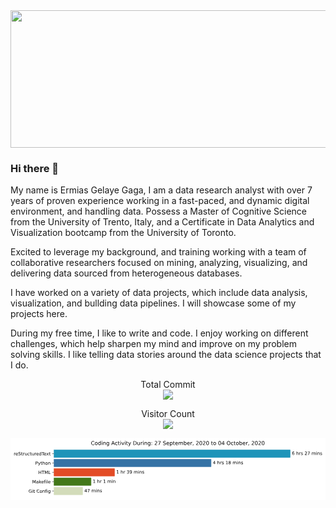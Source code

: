 
<img src="https://1zrnlw1lz3wt1zcsci363i2d-wpengine.netdna-ssl.com/wp-content/uploads/2019/05/Data-Science-Blog-Header-1658x468.jpg" height="220" width="820" />

### Hi there 👋

<!--
**ermiasgelaye/ermiasgelaye** is a ✨ _special_ ✨ repository because its `README.md` (this file) appears on your GitHub profile.

Here are some ideas to get you started:

- 🔭 I’m currently working on ...
- 🌱 I’m currently learning ...
- 👯 I’m looking to collaborate on ...
- 🤔 I’m looking for help with ...
- 💬 Ask me about ...
- 📫 How to reach me: ...
- 😄 Pronouns: ...
- ⚡ Fun fact: ...
-->

My name is Ermias Gelaye Gaga, I am a data research analyst with over 7 years of proven experience working in a fast-paced, and dynamic digital environment, and handling data. Possess a Master of Cognitive Science from the University of Trento, Italy, and a Certificate in Data Analytics and Visualization bootcamp from the University of Toronto.

Excited to leverage my background, and training working with a team of collaborative researchers focused on mining, analyzing, visualizing, and delivering data sourced from heterogeneous databases.

I have worked on a variety of data projects, which include data analysis, visualization, and bullding data pipelines. I will showcase some of my projects here.

During my free time, I like to write and code. I enjoy working on different challenges, which help sharpen my mind and improve on my problem solving skills. I like telling data stories around the data science projects that I do.


<p align="center"> 
  Total Commit<br>
  <img src="https://github-readme-stats.vercel.app/api?username=ermiasgelaye&theme=dark&show_icons=true&hide=contribs,prs,stars,issues" />
</p>


<p align="center"> 
  Visitor Count<br>
  <img src="https://profile-counter.glitch.me/ermiasgealye/count.svg"/>
</p>



<?xml version="1.0" encoding="utf-8" standalone="no"?>
<!DOCTYPE svg PUBLIC "-//W3C//DTD SVG 1.1//EN"
  "http://www.w3.org/Graphics/SVG/1.1/DTD/svg11.dtd">
<!-- Created with matplotlib (https://matplotlib.org/) -->
<svg height="140.398125pt" version="1.1" viewBox="0 0 708.298884 140.398125" width="708.298884pt" xmlns="http://www.w3.org/2000/svg" xmlns:xlink="http://www.w3.org/1999/xlink">
 <metadata>
  <rdf:RDF xmlns:cc="http://creativecommons.org/ns#" xmlns:dc="http://purl.org/dc/elements/1.1/" xmlns:rdf="http://www.w3.org/1999/02/22-rdf-syntax-ns#">
   <cc:Work>
    <dc:type rdf:resource="http://purl.org/dc/dcmitype/StillImage"/>
    <dc:date>2020-10-05T00:18:19.425156</dc:date>
    <dc:format>image/svg+xml</dc:format>
    <dc:creator>
     <cc:Agent>
      <dc:title>Matplotlib v3.3.2, https://matplotlib.org/</dc:title>
     </cc:Agent>
    </dc:creator>
   </cc:Work>
  </rdf:RDF>
 </metadata>
 <defs>
  <style type="text/css">*{stroke-linecap:butt;stroke-linejoin:round;}</style>
 </defs>
 <g id="figure_1">
  <g id="patch_1">
   <path d="M 0 140.398125 
L 708.298884 140.398125 
L 708.298884 0 
L 0 0 
z
" style="fill:#ffffff;"/>
  </g>
  <g id="axes_1">
   <g id="patch_2">
    <path clip-path="url(#p5662460074)" d="M 97.325 27.358125 
L 628.753571 27.358125 
L 628.753571 44.158125 
L 97.325 44.158125 
z
" style="fill:#1e94b9;stroke:#1e94b9;stroke-linejoin:miter;"/>
   </g>
   <g id="patch_3">
    <path clip-path="url(#p5662460074)" d="M 97.325 48.358125 
L 450.912201 48.358125 
L 450.912201 65.158125 
L 97.325 65.158125 
z
" style="fill:#3572a5;stroke:#3572a5;stroke-linejoin:miter;"/>
   </g>
   <g id="patch_4">
    <path clip-path="url(#p5662460074)" d="M 97.325 69.358125 
L 233.81441 69.358125 
L 233.81441 86.158125 
L 97.325 86.158125 
z
" style="fill:#e34c26;stroke:#e34c26;stroke-linejoin:miter;"/>
   </g>
   <g id="patch_5">
    <path clip-path="url(#p5662460074)" d="M 97.325 90.358125 
L 181.006839 90.358125 
L 181.006839 107.158125 
L 97.325 107.158125 
z
" style="fill:#427819;stroke:#427819;stroke-linejoin:miter;"/>
   </g>
   <g id="patch_6">
    <path clip-path="url(#p5662460074)" d="M 97.325 111.358125 
L 162.007289 111.358125 
L 162.007289 128.158125 
L 97.325 128.158125 
z
" style="fill:#d3dcba;stroke:#d3dcba;stroke-linejoin:miter;"/>
   </g>
   <g id="matplotlib.axis_1"/>
   <g id="matplotlib.axis_2">
    <g id="ytick_1">
     <g id="line2d_1">
      <defs>
       <path d="M 0 0 
L -3.5 0 
" id="m658bc9282f" style="stroke:#000000;stroke-width:0.8;"/>
      </defs>
      <g>
       <use style="stroke:#000000;stroke-width:0.8;" x="97.325" xlink:href="#m658bc9282f" y="35.758125"/>
      </g>
     </g>
     <g id="text_1">
      <!-- reStructuredText -->
      <g transform="translate(7.2 39.557344)scale(0.1 -0.1)">
       <defs>
        <path d="M 41.109375 46.296875 
Q 39.59375 47.171875 37.8125 47.578125 
Q 36.03125 48 33.890625 48 
Q 26.265625 48 22.1875 43.046875 
Q 18.109375 38.09375 18.109375 28.8125 
L 18.109375 0 
L 9.078125 0 
L 9.078125 54.6875 
L 18.109375 54.6875 
L 18.109375 46.1875 
Q 20.953125 51.171875 25.484375 53.578125 
Q 30.03125 56 36.53125 56 
Q 37.453125 56 38.578125 55.875 
Q 39.703125 55.765625 41.0625 55.515625 
z
" id="DejaVuSans-114"/>
        <path d="M 56.203125 29.59375 
L 56.203125 25.203125 
L 14.890625 25.203125 
Q 15.484375 15.921875 20.484375 11.0625 
Q 25.484375 6.203125 34.421875 6.203125 
Q 39.59375 6.203125 44.453125 7.46875 
Q 49.3125 8.734375 54.109375 11.28125 
L 54.109375 2.78125 
Q 49.265625 0.734375 44.1875 -0.34375 
Q 39.109375 -1.421875 33.890625 -1.421875 
Q 20.796875 -1.421875 13.15625 6.1875 
Q 5.515625 13.8125 5.515625 26.8125 
Q 5.515625 40.234375 12.765625 48.109375 
Q 20.015625 56 32.328125 56 
Q 43.359375 56 49.78125 48.890625 
Q 56.203125 41.796875 56.203125 29.59375 
z
M 47.21875 32.234375 
Q 47.125 39.59375 43.09375 43.984375 
Q 39.0625 48.390625 32.421875 48.390625 
Q 24.90625 48.390625 20.390625 44.140625 
Q 15.875 39.890625 15.1875 32.171875 
z
" id="DejaVuSans-101"/>
        <path d="M 53.515625 70.515625 
L 53.515625 60.890625 
Q 47.90625 63.578125 42.921875 64.890625 
Q 37.9375 66.21875 33.296875 66.21875 
Q 25.25 66.21875 20.875 63.09375 
Q 16.5 59.96875 16.5 54.203125 
Q 16.5 49.359375 19.40625 46.890625 
Q 22.3125 44.4375 30.421875 42.921875 
L 36.375 41.703125 
Q 47.40625 39.59375 52.65625 34.296875 
Q 57.90625 29 57.90625 20.125 
Q 57.90625 9.515625 50.796875 4.046875 
Q 43.703125 -1.421875 29.984375 -1.421875 
Q 24.8125 -1.421875 18.96875 -0.25 
Q 13.140625 0.921875 6.890625 3.21875 
L 6.890625 13.375 
Q 12.890625 10.015625 18.65625 8.296875 
Q 24.421875 6.59375 29.984375 6.59375 
Q 38.421875 6.59375 43.015625 9.90625 
Q 47.609375 13.234375 47.609375 19.390625 
Q 47.609375 24.75 44.3125 27.78125 
Q 41.015625 30.8125 33.5 32.328125 
L 27.484375 33.5 
Q 16.453125 35.6875 11.515625 40.375 
Q 6.59375 45.0625 6.59375 53.421875 
Q 6.59375 63.09375 13.40625 68.65625 
Q 20.21875 74.21875 32.171875 74.21875 
Q 37.3125 74.21875 42.625 73.28125 
Q 47.953125 72.359375 53.515625 70.515625 
z
" id="DejaVuSans-83"/>
        <path d="M 18.3125 70.21875 
L 18.3125 54.6875 
L 36.8125 54.6875 
L 36.8125 47.703125 
L 18.3125 47.703125 
L 18.3125 18.015625 
Q 18.3125 11.328125 20.140625 9.421875 
Q 21.96875 7.515625 27.59375 7.515625 
L 36.8125 7.515625 
L 36.8125 0 
L 27.59375 0 
Q 17.1875 0 13.234375 3.875 
Q 9.28125 7.765625 9.28125 18.015625 
L 9.28125 47.703125 
L 2.6875 47.703125 
L 2.6875 54.6875 
L 9.28125 54.6875 
L 9.28125 70.21875 
z
" id="DejaVuSans-116"/>
        <path d="M 8.5 21.578125 
L 8.5 54.6875 
L 17.484375 54.6875 
L 17.484375 21.921875 
Q 17.484375 14.15625 20.5 10.265625 
Q 23.53125 6.390625 29.59375 6.390625 
Q 36.859375 6.390625 41.078125 11.03125 
Q 45.3125 15.671875 45.3125 23.6875 
L 45.3125 54.6875 
L 54.296875 54.6875 
L 54.296875 0 
L 45.3125 0 
L 45.3125 8.40625 
Q 42.046875 3.421875 37.71875 1 
Q 33.40625 -1.421875 27.6875 -1.421875 
Q 18.265625 -1.421875 13.375 4.4375 
Q 8.5 10.296875 8.5 21.578125 
z
M 31.109375 56 
z
" id="DejaVuSans-117"/>
        <path d="M 48.78125 52.59375 
L 48.78125 44.1875 
Q 44.96875 46.296875 41.140625 47.34375 
Q 37.3125 48.390625 33.40625 48.390625 
Q 24.65625 48.390625 19.8125 42.84375 
Q 14.984375 37.3125 14.984375 27.296875 
Q 14.984375 17.28125 19.8125 11.734375 
Q 24.65625 6.203125 33.40625 6.203125 
Q 37.3125 6.203125 41.140625 7.25 
Q 44.96875 8.296875 48.78125 10.40625 
L 48.78125 2.09375 
Q 45.015625 0.34375 40.984375 -0.53125 
Q 36.96875 -1.421875 32.421875 -1.421875 
Q 20.0625 -1.421875 12.78125 6.34375 
Q 5.515625 14.109375 5.515625 27.296875 
Q 5.515625 40.671875 12.859375 48.328125 
Q 20.21875 56 33.015625 56 
Q 37.15625 56 41.109375 55.140625 
Q 45.0625 54.296875 48.78125 52.59375 
z
" id="DejaVuSans-99"/>
        <path d="M 45.40625 46.390625 
L 45.40625 75.984375 
L 54.390625 75.984375 
L 54.390625 0 
L 45.40625 0 
L 45.40625 8.203125 
Q 42.578125 3.328125 38.25 0.953125 
Q 33.9375 -1.421875 27.875 -1.421875 
Q 17.96875 -1.421875 11.734375 6.484375 
Q 5.515625 14.40625 5.515625 27.296875 
Q 5.515625 40.1875 11.734375 48.09375 
Q 17.96875 56 27.875 56 
Q 33.9375 56 38.25 53.625 
Q 42.578125 51.265625 45.40625 46.390625 
z
M 14.796875 27.296875 
Q 14.796875 17.390625 18.875 11.75 
Q 22.953125 6.109375 30.078125 6.109375 
Q 37.203125 6.109375 41.296875 11.75 
Q 45.40625 17.390625 45.40625 27.296875 
Q 45.40625 37.203125 41.296875 42.84375 
Q 37.203125 48.484375 30.078125 48.484375 
Q 22.953125 48.484375 18.875 42.84375 
Q 14.796875 37.203125 14.796875 27.296875 
z
" id="DejaVuSans-100"/>
        <path d="M -0.296875 72.90625 
L 61.375 72.90625 
L 61.375 64.59375 
L 35.5 64.59375 
L 35.5 0 
L 25.59375 0 
L 25.59375 64.59375 
L -0.296875 64.59375 
z
" id="DejaVuSans-84"/>
        <path d="M 54.890625 54.6875 
L 35.109375 28.078125 
L 55.90625 0 
L 45.3125 0 
L 29.390625 21.484375 
L 13.484375 0 
L 2.875 0 
L 24.125 28.609375 
L 4.6875 54.6875 
L 15.28125 54.6875 
L 29.78125 35.203125 
L 44.28125 54.6875 
z
" id="DejaVuSans-120"/>
       </defs>
       <use xlink:href="#DejaVuSans-114"/>
       <use x="38.863281" xlink:href="#DejaVuSans-101"/>
       <use x="100.386719" xlink:href="#DejaVuSans-83"/>
       <use x="163.863281" xlink:href="#DejaVuSans-116"/>
       <use x="203.072266" xlink:href="#DejaVuSans-114"/>
       <use x="244.185547" xlink:href="#DejaVuSans-117"/>
       <use x="307.564453" xlink:href="#DejaVuSans-99"/>
       <use x="362.544922" xlink:href="#DejaVuSans-116"/>
       <use x="401.753906" xlink:href="#DejaVuSans-117"/>
       <use x="465.132812" xlink:href="#DejaVuSans-114"/>
       <use x="503.996094" xlink:href="#DejaVuSans-101"/>
       <use x="565.519531" xlink:href="#DejaVuSans-100"/>
       <use x="628.996094" xlink:href="#DejaVuSans-84"/>
       <use x="673.080078" xlink:href="#DejaVuSans-101"/>
       <use x="732.853516" xlink:href="#DejaVuSans-120"/>
       <use x="792.033203" xlink:href="#DejaVuSans-116"/>
      </g>
     </g>
    </g>
    <g id="ytick_2">
     <g id="line2d_2">
      <g>
       <use style="stroke:#000000;stroke-width:0.8;" x="97.325" xlink:href="#m658bc9282f" y="56.758125"/>
      </g>
     </g>
     <g id="text_2">
      <!-- Python -->
      <g transform="translate(55.6625 60.557344)scale(0.1 -0.1)">
       <defs>
        <path d="M 19.671875 64.796875 
L 19.671875 37.40625 
L 32.078125 37.40625 
Q 38.96875 37.40625 42.71875 40.96875 
Q 46.484375 44.53125 46.484375 51.125 
Q 46.484375 57.671875 42.71875 61.234375 
Q 38.96875 64.796875 32.078125 64.796875 
z
M 9.8125 72.90625 
L 32.078125 72.90625 
Q 44.34375 72.90625 50.609375 67.359375 
Q 56.890625 61.8125 56.890625 51.125 
Q 56.890625 40.328125 50.609375 34.8125 
Q 44.34375 29.296875 32.078125 29.296875 
L 19.671875 29.296875 
L 19.671875 0 
L 9.8125 0 
z
" id="DejaVuSans-80"/>
        <path d="M 32.171875 -5.078125 
Q 28.375 -14.84375 24.75 -17.8125 
Q 21.140625 -20.796875 15.09375 -20.796875 
L 7.90625 -20.796875 
L 7.90625 -13.28125 
L 13.1875 -13.28125 
Q 16.890625 -13.28125 18.9375 -11.515625 
Q 21 -9.765625 23.484375 -3.21875 
L 25.09375 0.875 
L 2.984375 54.6875 
L 12.5 54.6875 
L 29.59375 11.921875 
L 46.6875 54.6875 
L 56.203125 54.6875 
z
" id="DejaVuSans-121"/>
        <path d="M 54.890625 33.015625 
L 54.890625 0 
L 45.90625 0 
L 45.90625 32.71875 
Q 45.90625 40.484375 42.875 44.328125 
Q 39.84375 48.1875 33.796875 48.1875 
Q 26.515625 48.1875 22.3125 43.546875 
Q 18.109375 38.921875 18.109375 30.90625 
L 18.109375 0 
L 9.078125 0 
L 9.078125 75.984375 
L 18.109375 75.984375 
L 18.109375 46.1875 
Q 21.34375 51.125 25.703125 53.5625 
Q 30.078125 56 35.796875 56 
Q 45.21875 56 50.046875 50.171875 
Q 54.890625 44.34375 54.890625 33.015625 
z
" id="DejaVuSans-104"/>
        <path d="M 30.609375 48.390625 
Q 23.390625 48.390625 19.1875 42.75 
Q 14.984375 37.109375 14.984375 27.296875 
Q 14.984375 17.484375 19.15625 11.84375 
Q 23.34375 6.203125 30.609375 6.203125 
Q 37.796875 6.203125 41.984375 11.859375 
Q 46.1875 17.53125 46.1875 27.296875 
Q 46.1875 37.015625 41.984375 42.703125 
Q 37.796875 48.390625 30.609375 48.390625 
z
M 30.609375 56 
Q 42.328125 56 49.015625 48.375 
Q 55.71875 40.765625 55.71875 27.296875 
Q 55.71875 13.875 49.015625 6.21875 
Q 42.328125 -1.421875 30.609375 -1.421875 
Q 18.84375 -1.421875 12.171875 6.21875 
Q 5.515625 13.875 5.515625 27.296875 
Q 5.515625 40.765625 12.171875 48.375 
Q 18.84375 56 30.609375 56 
z
" id="DejaVuSans-111"/>
        <path d="M 54.890625 33.015625 
L 54.890625 0 
L 45.90625 0 
L 45.90625 32.71875 
Q 45.90625 40.484375 42.875 44.328125 
Q 39.84375 48.1875 33.796875 48.1875 
Q 26.515625 48.1875 22.3125 43.546875 
Q 18.109375 38.921875 18.109375 30.90625 
L 18.109375 0 
L 9.078125 0 
L 9.078125 54.6875 
L 18.109375 54.6875 
L 18.109375 46.1875 
Q 21.34375 51.125 25.703125 53.5625 
Q 30.078125 56 35.796875 56 
Q 45.21875 56 50.046875 50.171875 
Q 54.890625 44.34375 54.890625 33.015625 
z
" id="DejaVuSans-110"/>
       </defs>
       <use xlink:href="#DejaVuSans-80"/>
       <use x="60.302734" xlink:href="#DejaVuSans-121"/>
       <use x="119.482422" xlink:href="#DejaVuSans-116"/>
       <use x="158.691406" xlink:href="#DejaVuSans-104"/>
       <use x="222.070312" xlink:href="#DejaVuSans-111"/>
       <use x="283.251953" xlink:href="#DejaVuSans-110"/>
      </g>
     </g>
    </g>
    <g id="ytick_3">
     <g id="line2d_3">
      <g>
       <use style="stroke:#000000;stroke-width:0.8;" x="97.325" xlink:href="#m658bc9282f" y="77.758125"/>
      </g>
     </g>
     <g id="text_3">
      <!-- HTML -->
      <g transform="translate(62.496875 81.557344)scale(0.1 -0.1)">
       <defs>
        <path d="M 9.8125 72.90625 
L 19.671875 72.90625 
L 19.671875 43.015625 
L 55.515625 43.015625 
L 55.515625 72.90625 
L 65.375 72.90625 
L 65.375 0 
L 55.515625 0 
L 55.515625 34.71875 
L 19.671875 34.71875 
L 19.671875 0 
L 9.8125 0 
z
" id="DejaVuSans-72"/>
        <path d="M 9.8125 72.90625 
L 24.515625 72.90625 
L 43.109375 23.296875 
L 61.8125 72.90625 
L 76.515625 72.90625 
L 76.515625 0 
L 66.890625 0 
L 66.890625 64.015625 
L 48.09375 14.015625 
L 38.1875 14.015625 
L 19.390625 64.015625 
L 19.390625 0 
L 9.8125 0 
z
" id="DejaVuSans-77"/>
        <path d="M 9.8125 72.90625 
L 19.671875 72.90625 
L 19.671875 8.296875 
L 55.171875 8.296875 
L 55.171875 0 
L 9.8125 0 
z
" id="DejaVuSans-76"/>
       </defs>
       <use xlink:href="#DejaVuSans-72"/>
       <use x="75.195312" xlink:href="#DejaVuSans-84"/>
       <use x="136.279297" xlink:href="#DejaVuSans-77"/>
       <use x="222.558594" xlink:href="#DejaVuSans-76"/>
      </g>
     </g>
    </g>
    <g id="ytick_4">
     <g id="line2d_4">
      <g>
       <use style="stroke:#000000;stroke-width:0.8;" x="97.325" xlink:href="#m658bc9282f" y="98.758125"/>
      </g>
     </g>
     <g id="text_4">
      <!-- Makefile -->
      <g transform="translate(48.757812 102.557344)scale(0.1 -0.1)">
       <defs>
        <path d="M 34.28125 27.484375 
Q 23.390625 27.484375 19.1875 25 
Q 14.984375 22.515625 14.984375 16.5 
Q 14.984375 11.71875 18.140625 8.90625 
Q 21.296875 6.109375 26.703125 6.109375 
Q 34.1875 6.109375 38.703125 11.40625 
Q 43.21875 16.703125 43.21875 25.484375 
L 43.21875 27.484375 
z
M 52.203125 31.203125 
L 52.203125 0 
L 43.21875 0 
L 43.21875 8.296875 
Q 40.140625 3.328125 35.546875 0.953125 
Q 30.953125 -1.421875 24.3125 -1.421875 
Q 15.921875 -1.421875 10.953125 3.296875 
Q 6 8.015625 6 15.921875 
Q 6 25.140625 12.171875 29.828125 
Q 18.359375 34.515625 30.609375 34.515625 
L 43.21875 34.515625 
L 43.21875 35.40625 
Q 43.21875 41.609375 39.140625 45 
Q 35.0625 48.390625 27.6875 48.390625 
Q 23 48.390625 18.546875 47.265625 
Q 14.109375 46.140625 10.015625 43.890625 
L 10.015625 52.203125 
Q 14.9375 54.109375 19.578125 55.046875 
Q 24.21875 56 28.609375 56 
Q 40.484375 56 46.34375 49.84375 
Q 52.203125 43.703125 52.203125 31.203125 
z
" id="DejaVuSans-97"/>
        <path d="M 9.078125 75.984375 
L 18.109375 75.984375 
L 18.109375 31.109375 
L 44.921875 54.6875 
L 56.390625 54.6875 
L 27.390625 29.109375 
L 57.625 0 
L 45.90625 0 
L 18.109375 26.703125 
L 18.109375 0 
L 9.078125 0 
z
" id="DejaVuSans-107"/>
        <path d="M 37.109375 75.984375 
L 37.109375 68.5 
L 28.515625 68.5 
Q 23.6875 68.5 21.796875 66.546875 
Q 19.921875 64.59375 19.921875 59.515625 
L 19.921875 54.6875 
L 34.71875 54.6875 
L 34.71875 47.703125 
L 19.921875 47.703125 
L 19.921875 0 
L 10.890625 0 
L 10.890625 47.703125 
L 2.296875 47.703125 
L 2.296875 54.6875 
L 10.890625 54.6875 
L 10.890625 58.5 
Q 10.890625 67.625 15.140625 71.796875 
Q 19.390625 75.984375 28.609375 75.984375 
z
" id="DejaVuSans-102"/>
        <path d="M 9.421875 54.6875 
L 18.40625 54.6875 
L 18.40625 0 
L 9.421875 0 
z
M 9.421875 75.984375 
L 18.40625 75.984375 
L 18.40625 64.59375 
L 9.421875 64.59375 
z
" id="DejaVuSans-105"/>
        <path d="M 9.421875 75.984375 
L 18.40625 75.984375 
L 18.40625 0 
L 9.421875 0 
z
" id="DejaVuSans-108"/>
       </defs>
       <use xlink:href="#DejaVuSans-77"/>
       <use x="86.279297" xlink:href="#DejaVuSans-97"/>
       <use x="147.558594" xlink:href="#DejaVuSans-107"/>
       <use x="201.84375" xlink:href="#DejaVuSans-101"/>
       <use x="263.367188" xlink:href="#DejaVuSans-102"/>
       <use x="298.572266" xlink:href="#DejaVuSans-105"/>
       <use x="326.355469" xlink:href="#DejaVuSans-108"/>
       <use x="354.138672" xlink:href="#DejaVuSans-101"/>
      </g>
     </g>
    </g>
    <g id="ytick_5">
     <g id="line2d_5">
      <g>
       <use style="stroke:#000000;stroke-width:0.8;" x="97.325" xlink:href="#m658bc9282f" y="119.758125"/>
      </g>
     </g>
     <g id="text_5">
      <!-- Git Config -->
      <g transform="translate(40.614063 123.557344)scale(0.1 -0.1)">
       <defs>
        <path d="M 59.515625 10.40625 
L 59.515625 29.984375 
L 43.40625 29.984375 
L 43.40625 38.09375 
L 69.28125 38.09375 
L 69.28125 6.78125 
Q 63.578125 2.734375 56.6875 0.65625 
Q 49.8125 -1.421875 42 -1.421875 
Q 24.90625 -1.421875 15.25 8.5625 
Q 5.609375 18.5625 5.609375 36.375 
Q 5.609375 54.25 15.25 64.234375 
Q 24.90625 74.21875 42 74.21875 
Q 49.125 74.21875 55.546875 72.453125 
Q 61.96875 70.703125 67.390625 67.28125 
L 67.390625 56.78125 
Q 61.921875 61.421875 55.765625 63.765625 
Q 49.609375 66.109375 42.828125 66.109375 
Q 29.4375 66.109375 22.71875 58.640625 
Q 16.015625 51.171875 16.015625 36.375 
Q 16.015625 21.625 22.71875 14.15625 
Q 29.4375 6.6875 42.828125 6.6875 
Q 48.046875 6.6875 52.140625 7.59375 
Q 56.25 8.5 59.515625 10.40625 
z
" id="DejaVuSans-71"/>
        <path id="DejaVuSans-32"/>
        <path d="M 64.40625 67.28125 
L 64.40625 56.890625 
Q 59.421875 61.53125 53.78125 63.8125 
Q 48.140625 66.109375 41.796875 66.109375 
Q 29.296875 66.109375 22.65625 58.46875 
Q 16.015625 50.828125 16.015625 36.375 
Q 16.015625 21.96875 22.65625 14.328125 
Q 29.296875 6.6875 41.796875 6.6875 
Q 48.140625 6.6875 53.78125 8.984375 
Q 59.421875 11.28125 64.40625 15.921875 
L 64.40625 5.609375 
Q 59.234375 2.09375 53.4375 0.328125 
Q 47.65625 -1.421875 41.21875 -1.421875 
Q 24.65625 -1.421875 15.125 8.703125 
Q 5.609375 18.84375 5.609375 36.375 
Q 5.609375 53.953125 15.125 64.078125 
Q 24.65625 74.21875 41.21875 74.21875 
Q 47.75 74.21875 53.53125 72.484375 
Q 59.328125 70.75 64.40625 67.28125 
z
" id="DejaVuSans-67"/>
        <path d="M 45.40625 27.984375 
Q 45.40625 37.75 41.375 43.109375 
Q 37.359375 48.484375 30.078125 48.484375 
Q 22.859375 48.484375 18.828125 43.109375 
Q 14.796875 37.75 14.796875 27.984375 
Q 14.796875 18.265625 18.828125 12.890625 
Q 22.859375 7.515625 30.078125 7.515625 
Q 37.359375 7.515625 41.375 12.890625 
Q 45.40625 18.265625 45.40625 27.984375 
z
M 54.390625 6.78125 
Q 54.390625 -7.171875 48.1875 -13.984375 
Q 42 -20.796875 29.203125 -20.796875 
Q 24.46875 -20.796875 20.265625 -20.09375 
Q 16.0625 -19.390625 12.109375 -17.921875 
L 12.109375 -9.1875 
Q 16.0625 -11.328125 19.921875 -12.34375 
Q 23.78125 -13.375 27.78125 -13.375 
Q 36.625 -13.375 41.015625 -8.765625 
Q 45.40625 -4.15625 45.40625 5.171875 
L 45.40625 9.625 
Q 42.625 4.78125 38.28125 2.390625 
Q 33.9375 0 27.875 0 
Q 17.828125 0 11.671875 7.65625 
Q 5.515625 15.328125 5.515625 27.984375 
Q 5.515625 40.671875 11.671875 48.328125 
Q 17.828125 56 27.875 56 
Q 33.9375 56 38.28125 53.609375 
Q 42.625 51.21875 45.40625 46.390625 
L 45.40625 54.6875 
L 54.390625 54.6875 
z
" id="DejaVuSans-103"/>
       </defs>
       <use xlink:href="#DejaVuSans-71"/>
       <use x="77.490234" xlink:href="#DejaVuSans-105"/>
       <use x="105.273438" xlink:href="#DejaVuSans-116"/>
       <use x="144.482422" xlink:href="#DejaVuSans-32"/>
       <use x="176.269531" xlink:href="#DejaVuSans-67"/>
       <use x="246.09375" xlink:href="#DejaVuSans-111"/>
       <use x="307.275391" xlink:href="#DejaVuSans-110"/>
       <use x="370.654297" xlink:href="#DejaVuSans-102"/>
       <use x="405.859375" xlink:href="#DejaVuSans-105"/>
       <use x="433.642578" xlink:href="#DejaVuSans-103"/>
      </g>
     </g>
    </g>
   </g>
   <g id="text_6">
    <!-- 6 hrs 27 mins -->
    <g transform="translate(632.753571 38.5175)scale(0.1 -0.1)">
     <defs>
      <path d="M 33.015625 40.375 
Q 26.375 40.375 22.484375 35.828125 
Q 18.609375 31.296875 18.609375 23.390625 
Q 18.609375 15.53125 22.484375 10.953125 
Q 26.375 6.390625 33.015625 6.390625 
Q 39.65625 6.390625 43.53125 10.953125 
Q 47.40625 15.53125 47.40625 23.390625 
Q 47.40625 31.296875 43.53125 35.828125 
Q 39.65625 40.375 33.015625 40.375 
z
M 52.59375 71.296875 
L 52.59375 62.3125 
Q 48.875 64.0625 45.09375 64.984375 
Q 41.3125 65.921875 37.59375 65.921875 
Q 27.828125 65.921875 22.671875 59.328125 
Q 17.53125 52.734375 16.796875 39.40625 
Q 19.671875 43.65625 24.015625 45.921875 
Q 28.375 48.1875 33.59375 48.1875 
Q 44.578125 48.1875 50.953125 41.515625 
Q 57.328125 34.859375 57.328125 23.390625 
Q 57.328125 12.15625 50.6875 5.359375 
Q 44.046875 -1.421875 33.015625 -1.421875 
Q 20.359375 -1.421875 13.671875 8.265625 
Q 6.984375 17.96875 6.984375 36.375 
Q 6.984375 53.65625 15.1875 63.9375 
Q 23.390625 74.21875 37.203125 74.21875 
Q 40.921875 74.21875 44.703125 73.484375 
Q 48.484375 72.75 52.59375 71.296875 
z
" id="DejaVuSans-54"/>
      <path d="M 44.28125 53.078125 
L 44.28125 44.578125 
Q 40.484375 46.53125 36.375 47.5 
Q 32.28125 48.484375 27.875 48.484375 
Q 21.1875 48.484375 17.84375 46.4375 
Q 14.5 44.390625 14.5 40.28125 
Q 14.5 37.15625 16.890625 35.375 
Q 19.28125 33.59375 26.515625 31.984375 
L 29.59375 31.296875 
Q 39.15625 29.25 43.1875 25.515625 
Q 47.21875 21.78125 47.21875 15.09375 
Q 47.21875 7.46875 41.1875 3.015625 
Q 35.15625 -1.421875 24.609375 -1.421875 
Q 20.21875 -1.421875 15.453125 -0.5625 
Q 10.6875 0.296875 5.421875 2 
L 5.421875 11.28125 
Q 10.40625 8.6875 15.234375 7.390625 
Q 20.0625 6.109375 24.8125 6.109375 
Q 31.15625 6.109375 34.5625 8.28125 
Q 37.984375 10.453125 37.984375 14.40625 
Q 37.984375 18.0625 35.515625 20.015625 
Q 33.0625 21.96875 24.703125 23.78125 
L 21.578125 24.515625 
Q 13.234375 26.265625 9.515625 29.90625 
Q 5.8125 33.546875 5.8125 39.890625 
Q 5.8125 47.609375 11.28125 51.796875 
Q 16.75 56 26.8125 56 
Q 31.78125 56 36.171875 55.265625 
Q 40.578125 54.546875 44.28125 53.078125 
z
" id="DejaVuSans-115"/>
      <path d="M 19.1875 8.296875 
L 53.609375 8.296875 
L 53.609375 0 
L 7.328125 0 
L 7.328125 8.296875 
Q 12.9375 14.109375 22.625 23.890625 
Q 32.328125 33.6875 34.8125 36.53125 
Q 39.546875 41.84375 41.421875 45.53125 
Q 43.3125 49.21875 43.3125 52.78125 
Q 43.3125 58.59375 39.234375 62.25 
Q 35.15625 65.921875 28.609375 65.921875 
Q 23.96875 65.921875 18.8125 64.3125 
Q 13.671875 62.703125 7.8125 59.421875 
L 7.8125 69.390625 
Q 13.765625 71.78125 18.9375 73 
Q 24.125 74.21875 28.421875 74.21875 
Q 39.75 74.21875 46.484375 68.546875 
Q 53.21875 62.890625 53.21875 53.421875 
Q 53.21875 48.921875 51.53125 44.890625 
Q 49.859375 40.875 45.40625 35.40625 
Q 44.1875 33.984375 37.640625 27.21875 
Q 31.109375 20.453125 19.1875 8.296875 
z
" id="DejaVuSans-50"/>
      <path d="M 8.203125 72.90625 
L 55.078125 72.90625 
L 55.078125 68.703125 
L 28.609375 0 
L 18.3125 0 
L 43.21875 64.59375 
L 8.203125 64.59375 
z
" id="DejaVuSans-55"/>
      <path d="M 52 44.1875 
Q 55.375 50.25 60.0625 53.125 
Q 64.75 56 71.09375 56 
Q 79.640625 56 84.28125 50.015625 
Q 88.921875 44.046875 88.921875 33.015625 
L 88.921875 0 
L 79.890625 0 
L 79.890625 32.71875 
Q 79.890625 40.578125 77.09375 44.375 
Q 74.3125 48.1875 68.609375 48.1875 
Q 61.625 48.1875 57.5625 43.546875 
Q 53.515625 38.921875 53.515625 30.90625 
L 53.515625 0 
L 44.484375 0 
L 44.484375 32.71875 
Q 44.484375 40.625 41.703125 44.40625 
Q 38.921875 48.1875 33.109375 48.1875 
Q 26.21875 48.1875 22.15625 43.53125 
Q 18.109375 38.875 18.109375 30.90625 
L 18.109375 0 
L 9.078125 0 
L 9.078125 54.6875 
L 18.109375 54.6875 
L 18.109375 46.1875 
Q 21.1875 51.21875 25.484375 53.609375 
Q 29.78125 56 35.6875 56 
Q 41.65625 56 45.828125 52.96875 
Q 50 49.953125 52 44.1875 
z
" id="DejaVuSans-109"/>
     </defs>
     <use xlink:href="#DejaVuSans-54"/>
     <use x="63.623047" xlink:href="#DejaVuSans-32"/>
     <use x="95.410156" xlink:href="#DejaVuSans-104"/>
     <use x="158.789062" xlink:href="#DejaVuSans-114"/>
     <use x="199.902344" xlink:href="#DejaVuSans-115"/>
     <use x="252.001953" xlink:href="#DejaVuSans-32"/>
     <use x="283.789062" xlink:href="#DejaVuSans-50"/>
     <use x="347.412109" xlink:href="#DejaVuSans-55"/>
     <use x="411.035156" xlink:href="#DejaVuSans-32"/>
     <use x="442.822266" xlink:href="#DejaVuSans-109"/>
     <use x="540.234375" xlink:href="#DejaVuSans-105"/>
     <use x="568.017578" xlink:href="#DejaVuSans-110"/>
     <use x="631.396484" xlink:href="#DejaVuSans-115"/>
    </g>
   </g>
   <g id="text_7">
    <!-- 4 hrs 18 mins -->
    <g transform="translate(454.912201 59.5175)scale(0.1 -0.1)">
     <defs>
      <path d="M 37.796875 64.3125 
L 12.890625 25.390625 
L 37.796875 25.390625 
z
M 35.203125 72.90625 
L 47.609375 72.90625 
L 47.609375 25.390625 
L 58.015625 25.390625 
L 58.015625 17.1875 
L 47.609375 17.1875 
L 47.609375 0 
L 37.796875 0 
L 37.796875 17.1875 
L 4.890625 17.1875 
L 4.890625 26.703125 
z
" id="DejaVuSans-52"/>
      <path d="M 12.40625 8.296875 
L 28.515625 8.296875 
L 28.515625 63.921875 
L 10.984375 60.40625 
L 10.984375 69.390625 
L 28.421875 72.90625 
L 38.28125 72.90625 
L 38.28125 8.296875 
L 54.390625 8.296875 
L 54.390625 0 
L 12.40625 0 
z
" id="DejaVuSans-49"/>
      <path d="M 31.78125 34.625 
Q 24.75 34.625 20.71875 30.859375 
Q 16.703125 27.09375 16.703125 20.515625 
Q 16.703125 13.921875 20.71875 10.15625 
Q 24.75 6.390625 31.78125 6.390625 
Q 38.8125 6.390625 42.859375 10.171875 
Q 46.921875 13.96875 46.921875 20.515625 
Q 46.921875 27.09375 42.890625 30.859375 
Q 38.875 34.625 31.78125 34.625 
z
M 21.921875 38.8125 
Q 15.578125 40.375 12.03125 44.71875 
Q 8.5 49.078125 8.5 55.328125 
Q 8.5 64.0625 14.71875 69.140625 
Q 20.953125 74.21875 31.78125 74.21875 
Q 42.671875 74.21875 48.875 69.140625 
Q 55.078125 64.0625 55.078125 55.328125 
Q 55.078125 49.078125 51.53125 44.71875 
Q 48 40.375 41.703125 38.8125 
Q 48.828125 37.15625 52.796875 32.3125 
Q 56.78125 27.484375 56.78125 20.515625 
Q 56.78125 9.90625 50.3125 4.234375 
Q 43.84375 -1.421875 31.78125 -1.421875 
Q 19.734375 -1.421875 13.25 4.234375 
Q 6.78125 9.90625 6.78125 20.515625 
Q 6.78125 27.484375 10.78125 32.3125 
Q 14.796875 37.15625 21.921875 38.8125 
z
M 18.3125 54.390625 
Q 18.3125 48.734375 21.84375 45.5625 
Q 25.390625 42.390625 31.78125 42.390625 
Q 38.140625 42.390625 41.71875 45.5625 
Q 45.3125 48.734375 45.3125 54.390625 
Q 45.3125 60.0625 41.71875 63.234375 
Q 38.140625 66.40625 31.78125 66.40625 
Q 25.390625 66.40625 21.84375 63.234375 
Q 18.3125 60.0625 18.3125 54.390625 
z
" id="DejaVuSans-56"/>
     </defs>
     <use xlink:href="#DejaVuSans-52"/>
     <use x="63.623047" xlink:href="#DejaVuSans-32"/>
     <use x="95.410156" xlink:href="#DejaVuSans-104"/>
     <use x="158.789062" xlink:href="#DejaVuSans-114"/>
     <use x="199.902344" xlink:href="#DejaVuSans-115"/>
     <use x="252.001953" xlink:href="#DejaVuSans-32"/>
     <use x="283.789062" xlink:href="#DejaVuSans-49"/>
     <use x="347.412109" xlink:href="#DejaVuSans-56"/>
     <use x="411.035156" xlink:href="#DejaVuSans-32"/>
     <use x="442.822266" xlink:href="#DejaVuSans-109"/>
     <use x="540.234375" xlink:href="#DejaVuSans-105"/>
     <use x="568.017578" xlink:href="#DejaVuSans-110"/>
     <use x="631.396484" xlink:href="#DejaVuSans-115"/>
    </g>
   </g>
   <g id="text_8">
    <!-- 1 hr 39 mins -->
    <g transform="translate(237.81441 80.5175)scale(0.1 -0.1)">
     <defs>
      <path d="M 40.578125 39.3125 
Q 47.65625 37.796875 51.625 33 
Q 55.609375 28.21875 55.609375 21.1875 
Q 55.609375 10.40625 48.1875 4.484375 
Q 40.765625 -1.421875 27.09375 -1.421875 
Q 22.515625 -1.421875 17.65625 -0.515625 
Q 12.796875 0.390625 7.625 2.203125 
L 7.625 11.71875 
Q 11.71875 9.328125 16.59375 8.109375 
Q 21.484375 6.890625 26.8125 6.890625 
Q 36.078125 6.890625 40.9375 10.546875 
Q 45.796875 14.203125 45.796875 21.1875 
Q 45.796875 27.640625 41.28125 31.265625 
Q 36.765625 34.90625 28.71875 34.90625 
L 20.21875 34.90625 
L 20.21875 43.015625 
L 29.109375 43.015625 
Q 36.375 43.015625 40.234375 45.921875 
Q 44.09375 48.828125 44.09375 54.296875 
Q 44.09375 59.90625 40.109375 62.90625 
Q 36.140625 65.921875 28.71875 65.921875 
Q 24.65625 65.921875 20.015625 65.03125 
Q 15.375 64.15625 9.8125 62.3125 
L 9.8125 71.09375 
Q 15.4375 72.65625 20.34375 73.4375 
Q 25.25 74.21875 29.59375 74.21875 
Q 40.828125 74.21875 47.359375 69.109375 
Q 53.90625 64.015625 53.90625 55.328125 
Q 53.90625 49.265625 50.4375 45.09375 
Q 46.96875 40.921875 40.578125 39.3125 
z
" id="DejaVuSans-51"/>
      <path d="M 10.984375 1.515625 
L 10.984375 10.5 
Q 14.703125 8.734375 18.5 7.8125 
Q 22.3125 6.890625 25.984375 6.890625 
Q 35.75 6.890625 40.890625 13.453125 
Q 46.046875 20.015625 46.78125 33.40625 
Q 43.953125 29.203125 39.59375 26.953125 
Q 35.25 24.703125 29.984375 24.703125 
Q 19.046875 24.703125 12.671875 31.3125 
Q 6.296875 37.9375 6.296875 49.421875 
Q 6.296875 60.640625 12.9375 67.421875 
Q 19.578125 74.21875 30.609375 74.21875 
Q 43.265625 74.21875 49.921875 64.515625 
Q 56.59375 54.828125 56.59375 36.375 
Q 56.59375 19.140625 48.40625 8.859375 
Q 40.234375 -1.421875 26.421875 -1.421875 
Q 22.703125 -1.421875 18.890625 -0.6875 
Q 15.09375 0.046875 10.984375 1.515625 
z
M 30.609375 32.421875 
Q 37.25 32.421875 41.125 36.953125 
Q 45.015625 41.5 45.015625 49.421875 
Q 45.015625 57.28125 41.125 61.84375 
Q 37.25 66.40625 30.609375 66.40625 
Q 23.96875 66.40625 20.09375 61.84375 
Q 16.21875 57.28125 16.21875 49.421875 
Q 16.21875 41.5 20.09375 36.953125 
Q 23.96875 32.421875 30.609375 32.421875 
z
" id="DejaVuSans-57"/>
     </defs>
     <use xlink:href="#DejaVuSans-49"/>
     <use x="63.623047" xlink:href="#DejaVuSans-32"/>
     <use x="95.410156" xlink:href="#DejaVuSans-104"/>
     <use x="158.789062" xlink:href="#DejaVuSans-114"/>
     <use x="199.902344" xlink:href="#DejaVuSans-32"/>
     <use x="231.689453" xlink:href="#DejaVuSans-51"/>
     <use x="295.3125" xlink:href="#DejaVuSans-57"/>
     <use x="358.935547" xlink:href="#DejaVuSans-32"/>
     <use x="390.722656" xlink:href="#DejaVuSans-109"/>
     <use x="488.134766" xlink:href="#DejaVuSans-105"/>
     <use x="515.917969" xlink:href="#DejaVuSans-110"/>
     <use x="579.296875" xlink:href="#DejaVuSans-115"/>
    </g>
   </g>
   <g id="text_9">
    <!-- 1 hr 1 min -->
    <g transform="translate(185.006839 101.5175)scale(0.1 -0.1)">
     <use xlink:href="#DejaVuSans-49"/>
     <use x="63.623047" xlink:href="#DejaVuSans-32"/>
     <use x="95.410156" xlink:href="#DejaVuSans-104"/>
     <use x="158.789062" xlink:href="#DejaVuSans-114"/>
     <use x="199.902344" xlink:href="#DejaVuSans-32"/>
     <use x="231.689453" xlink:href="#DejaVuSans-49"/>
     <use x="295.3125" xlink:href="#DejaVuSans-32"/>
     <use x="327.099609" xlink:href="#DejaVuSans-109"/>
     <use x="424.511719" xlink:href="#DejaVuSans-105"/>
     <use x="452.294922" xlink:href="#DejaVuSans-110"/>
    </g>
   </g>
   <g id="text_10">
    <!-- 47 mins -->
    <g transform="translate(166.007289 122.5175)scale(0.1 -0.1)">
     <use xlink:href="#DejaVuSans-52"/>
     <use x="63.623047" xlink:href="#DejaVuSans-55"/>
     <use x="127.246094" xlink:href="#DejaVuSans-32"/>
     <use x="159.033203" xlink:href="#DejaVuSans-109"/>
     <use x="256.445312" xlink:href="#DejaVuSans-105"/>
     <use x="284.228516" xlink:href="#DejaVuSans-110"/>
     <use x="347.607422" xlink:href="#DejaVuSans-115"/>
    </g>
   </g>
   <g id="text_11">
    <!-- Coding Activity During: 27 September, 2020 to 04 October, 2020 -->
    <g transform="translate(180.760625 16.318125)scale(0.12 -0.12)">
     <defs>
      <path d="M 34.1875 63.1875 
L 20.796875 26.90625 
L 47.609375 26.90625 
z
M 28.609375 72.90625 
L 39.796875 72.90625 
L 67.578125 0 
L 57.328125 0 
L 50.6875 18.703125 
L 17.828125 18.703125 
L 11.1875 0 
L 0.78125 0 
z
" id="DejaVuSans-65"/>
      <path d="M 2.984375 54.6875 
L 12.5 54.6875 
L 29.59375 8.796875 
L 46.6875 54.6875 
L 56.203125 54.6875 
L 35.6875 0 
L 23.484375 0 
z
" id="DejaVuSans-118"/>
      <path d="M 19.671875 64.796875 
L 19.671875 8.109375 
L 31.59375 8.109375 
Q 46.6875 8.109375 53.6875 14.9375 
Q 60.6875 21.78125 60.6875 36.53125 
Q 60.6875 51.171875 53.6875 57.984375 
Q 46.6875 64.796875 31.59375 64.796875 
z
M 9.8125 72.90625 
L 30.078125 72.90625 
Q 51.265625 72.90625 61.171875 64.09375 
Q 71.09375 55.28125 71.09375 36.53125 
Q 71.09375 17.671875 61.125 8.828125 
Q 51.171875 0 30.078125 0 
L 9.8125 0 
z
" id="DejaVuSans-68"/>
      <path d="M 11.71875 12.40625 
L 22.015625 12.40625 
L 22.015625 0 
L 11.71875 0 
z
M 11.71875 51.703125 
L 22.015625 51.703125 
L 22.015625 39.3125 
L 11.71875 39.3125 
z
" id="DejaVuSans-58"/>
      <path d="M 18.109375 8.203125 
L 18.109375 -20.796875 
L 9.078125 -20.796875 
L 9.078125 54.6875 
L 18.109375 54.6875 
L 18.109375 46.390625 
Q 20.953125 51.265625 25.265625 53.625 
Q 29.59375 56 35.59375 56 
Q 45.5625 56 51.78125 48.09375 
Q 58.015625 40.1875 58.015625 27.296875 
Q 58.015625 14.40625 51.78125 6.484375 
Q 45.5625 -1.421875 35.59375 -1.421875 
Q 29.59375 -1.421875 25.265625 0.953125 
Q 20.953125 3.328125 18.109375 8.203125 
z
M 48.6875 27.296875 
Q 48.6875 37.203125 44.609375 42.84375 
Q 40.53125 48.484375 33.40625 48.484375 
Q 26.265625 48.484375 22.1875 42.84375 
Q 18.109375 37.203125 18.109375 27.296875 
Q 18.109375 17.390625 22.1875 11.75 
Q 26.265625 6.109375 33.40625 6.109375 
Q 40.53125 6.109375 44.609375 11.75 
Q 48.6875 17.390625 48.6875 27.296875 
z
" id="DejaVuSans-112"/>
      <path d="M 48.6875 27.296875 
Q 48.6875 37.203125 44.609375 42.84375 
Q 40.53125 48.484375 33.40625 48.484375 
Q 26.265625 48.484375 22.1875 42.84375 
Q 18.109375 37.203125 18.109375 27.296875 
Q 18.109375 17.390625 22.1875 11.75 
Q 26.265625 6.109375 33.40625 6.109375 
Q 40.53125 6.109375 44.609375 11.75 
Q 48.6875 17.390625 48.6875 27.296875 
z
M 18.109375 46.390625 
Q 20.953125 51.265625 25.265625 53.625 
Q 29.59375 56 35.59375 56 
Q 45.5625 56 51.78125 48.09375 
Q 58.015625 40.1875 58.015625 27.296875 
Q 58.015625 14.40625 51.78125 6.484375 
Q 45.5625 -1.421875 35.59375 -1.421875 
Q 29.59375 -1.421875 25.265625 0.953125 
Q 20.953125 3.328125 18.109375 8.203125 
L 18.109375 0 
L 9.078125 0 
L 9.078125 75.984375 
L 18.109375 75.984375 
z
" id="DejaVuSans-98"/>
      <path d="M 11.71875 12.40625 
L 22.015625 12.40625 
L 22.015625 4 
L 14.015625 -11.625 
L 7.71875 -11.625 
L 11.71875 4 
z
" id="DejaVuSans-44"/>
      <path d="M 31.78125 66.40625 
Q 24.171875 66.40625 20.328125 58.90625 
Q 16.5 51.421875 16.5 36.375 
Q 16.5 21.390625 20.328125 13.890625 
Q 24.171875 6.390625 31.78125 6.390625 
Q 39.453125 6.390625 43.28125 13.890625 
Q 47.125 21.390625 47.125 36.375 
Q 47.125 51.421875 43.28125 58.90625 
Q 39.453125 66.40625 31.78125 66.40625 
z
M 31.78125 74.21875 
Q 44.046875 74.21875 50.515625 64.515625 
Q 56.984375 54.828125 56.984375 36.375 
Q 56.984375 17.96875 50.515625 8.265625 
Q 44.046875 -1.421875 31.78125 -1.421875 
Q 19.53125 -1.421875 13.0625 8.265625 
Q 6.59375 17.96875 6.59375 36.375 
Q 6.59375 54.828125 13.0625 64.515625 
Q 19.53125 74.21875 31.78125 74.21875 
z
" id="DejaVuSans-48"/>
      <path d="M 39.40625 66.21875 
Q 28.65625 66.21875 22.328125 58.203125 
Q 16.015625 50.203125 16.015625 36.375 
Q 16.015625 22.609375 22.328125 14.59375 
Q 28.65625 6.59375 39.40625 6.59375 
Q 50.140625 6.59375 56.421875 14.59375 
Q 62.703125 22.609375 62.703125 36.375 
Q 62.703125 50.203125 56.421875 58.203125 
Q 50.140625 66.21875 39.40625 66.21875 
z
M 39.40625 74.21875 
Q 54.734375 74.21875 63.90625 63.9375 
Q 73.09375 53.65625 73.09375 36.375 
Q 73.09375 19.140625 63.90625 8.859375 
Q 54.734375 -1.421875 39.40625 -1.421875 
Q 24.03125 -1.421875 14.8125 8.828125 
Q 5.609375 19.09375 5.609375 36.375 
Q 5.609375 53.65625 14.8125 63.9375 
Q 24.03125 74.21875 39.40625 74.21875 
z
" id="DejaVuSans-79"/>
     </defs>
     <use xlink:href="#DejaVuSans-67"/>
     <use x="69.824219" xlink:href="#DejaVuSans-111"/>
     <use x="131.005859" xlink:href="#DejaVuSans-100"/>
     <use x="194.482422" xlink:href="#DejaVuSans-105"/>
     <use x="222.265625" xlink:href="#DejaVuSans-110"/>
     <use x="285.644531" xlink:href="#DejaVuSans-103"/>
     <use x="349.121094" xlink:href="#DejaVuSans-32"/>
     <use x="380.908203" xlink:href="#DejaVuSans-65"/>
     <use x="447.566406" xlink:href="#DejaVuSans-99"/>
     <use x="502.546875" xlink:href="#DejaVuSans-116"/>
     <use x="541.755859" xlink:href="#DejaVuSans-105"/>
     <use x="569.539062" xlink:href="#DejaVuSans-118"/>
     <use x="628.71875" xlink:href="#DejaVuSans-105"/>
     <use x="656.501953" xlink:href="#DejaVuSans-116"/>
     <use x="695.710938" xlink:href="#DejaVuSans-121"/>
     <use x="754.890625" xlink:href="#DejaVuSans-32"/>
     <use x="786.677734" xlink:href="#DejaVuSans-68"/>
     <use x="863.679688" xlink:href="#DejaVuSans-117"/>
     <use x="927.058594" xlink:href="#DejaVuSans-114"/>
     <use x="968.171875" xlink:href="#DejaVuSans-105"/>
     <use x="995.955078" xlink:href="#DejaVuSans-110"/>
     <use x="1059.333984" xlink:href="#DejaVuSans-103"/>
     <use x="1122.810547" xlink:href="#DejaVuSans-58"/>
     <use x="1156.501953" xlink:href="#DejaVuSans-32"/>
     <use x="1188.289062" xlink:href="#DejaVuSans-50"/>
     <use x="1251.912109" xlink:href="#DejaVuSans-55"/>
     <use x="1315.535156" xlink:href="#DejaVuSans-32"/>
     <use x="1347.322266" xlink:href="#DejaVuSans-83"/>
     <use x="1410.798828" xlink:href="#DejaVuSans-101"/>
     <use x="1472.322266" xlink:href="#DejaVuSans-112"/>
     <use x="1535.798828" xlink:href="#DejaVuSans-116"/>
     <use x="1575.007812" xlink:href="#DejaVuSans-101"/>
     <use x="1636.53125" xlink:href="#DejaVuSans-109"/>
     <use x="1733.943359" xlink:href="#DejaVuSans-98"/>
     <use x="1797.419922" xlink:href="#DejaVuSans-101"/>
     <use x="1858.943359" xlink:href="#DejaVuSans-114"/>
     <use x="1900.056641" xlink:href="#DejaVuSans-44"/>
     <use x="1931.84375" xlink:href="#DejaVuSans-32"/>
     <use x="1963.630859" xlink:href="#DejaVuSans-50"/>
     <use x="2027.253906" xlink:href="#DejaVuSans-48"/>
     <use x="2090.876953" xlink:href="#DejaVuSans-50"/>
     <use x="2154.5" xlink:href="#DejaVuSans-48"/>
     <use x="2218.123047" xlink:href="#DejaVuSans-32"/>
     <use x="2249.910156" xlink:href="#DejaVuSans-116"/>
     <use x="2289.119141" xlink:href="#DejaVuSans-111"/>
     <use x="2350.300781" xlink:href="#DejaVuSans-32"/>
     <use x="2382.087891" xlink:href="#DejaVuSans-48"/>
     <use x="2445.710938" xlink:href="#DejaVuSans-52"/>
     <use x="2509.333984" xlink:href="#DejaVuSans-32"/>
     <use x="2541.121094" xlink:href="#DejaVuSans-79"/>
     <use x="2619.832031" xlink:href="#DejaVuSans-99"/>
     <use x="2674.8125" xlink:href="#DejaVuSans-116"/>
     <use x="2714.021484" xlink:href="#DejaVuSans-111"/>
     <use x="2775.203125" xlink:href="#DejaVuSans-98"/>
     <use x="2838.679688" xlink:href="#DejaVuSans-101"/>
     <use x="2900.203125" xlink:href="#DejaVuSans-114"/>
     <use x="2941.316406" xlink:href="#DejaVuSans-44"/>
     <use x="2973.103516" xlink:href="#DejaVuSans-32"/>
     <use x="3004.890625" xlink:href="#DejaVuSans-50"/>
     <use x="3068.513672" xlink:href="#DejaVuSans-48"/>
     <use x="3132.136719" xlink:href="#DejaVuSans-50"/>
     <use x="3195.759766" xlink:href="#DejaVuSans-48"/>
    </g>
   </g>
  </g>
 </g>
 <defs>
  <clipPath id="p5662460074">
   <rect height="110.88" width="558" x="97.325" y="22.318125"/>
  </clipPath>
 </defs>
</svg>






